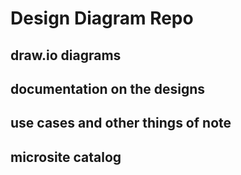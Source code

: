 # Design Diagram Repo

## draw.io diagrams
## documentation on the designs
## use cases and other things of note
## microsite catalog

